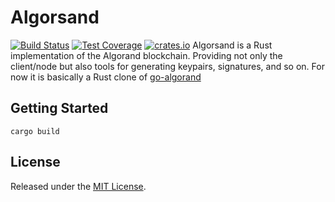# Algorsand
[![Build Status](https://img.shields.io/travis/com/qkniep/algorand-rs?label=build&logo=travis&style=for-the-badge)](https://travis-ci.org/qkniep/algorand-rs)
[![Test Coverage](https://img.shields.io/codecov/c/github/qkniep/algorand-rs?label=test%20coverage&logo=codecov&style=for-the-badge)](https://codecov.io/gh/qkniep/algorand-rs)
[![crates.io](https://img.shields.io/crates/v/algorsand?logo=rust&style=for-the-badge)](https://crates.io/crates/algorsand)
Algorsand is a Rust implementation of the Algorand blockchain.
Providing not only the client/node but also tools for generating keypairs, signatures, and so on.
For now it is basically a Rust clone of [go-algorand](https://github.com/algorand/go-algorand/)

## Getting Started

```shell
cargo build
```

## License

Released under the [MIT License](LICENSE).
